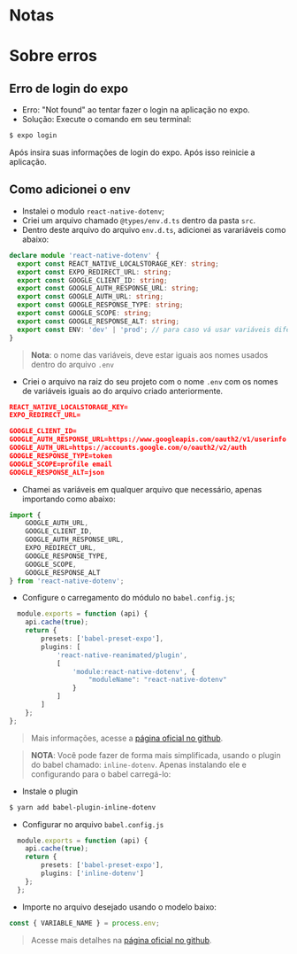 # Notas

# Sobre erros

## Erro de login do expo
- Erro: "Not found" ao tentar fazer o login na aplicação no expo. 
- Solução: Execute o comando em seu terminal: 
```bash
$ expo login
```
Após insira suas informações de login do expo. Após isso reinicie a aplicação.

## Como adicionei o env
- Instalei o modulo ``react-native-dotenv``;
- Criei um arquivo chamado ``@types/env.d.ts`` dentro da pasta ``src``.
- Dentro deste arquivo do arquivo ``env.d.ts``, adicionei as varariáveis como abaixo:

```ts
declare module 'react-native-dotenv' {
  export const REACT_NATIVE_LOCALSTORAGE_KEY: string;
  export const EXPO_REDIRECT_URL: string;
  export const GOOGLE_CLIENT_ID: string;
  export const GOOGLE_AUTH_RESPONSE_URL: string;
  export const GOOGLE_AUTH_URL: string;
  export const GOOGLE_RESPONSE_TYPE: string;
  export const GOOGLE_SCOPE: string;
  export const GOOGLE_RESPONSE_ALT: string;
  export const ENV: 'dev' | 'prod'; // para caso vá usar variáveis diferentes para dev e produção
}
```
> **Nota**: o nome das variáveis, deve estar iguais aos nomes usados dentro do arquivo ``.env``

- Criei o arquivo na raiz do seu projeto com o nome ``.env`` com os nomes de variáveis iguais ao do arquivo criado anteriormente.

```json
REACT_NATIVE_LOCALSTORAGE_KEY=
EXPO_REDIRECT_URL=

GOOGLE_CLIENT_ID=
GOOGLE_AUTH_RESPONSE_URL=https://www.googleapis.com/oauth2/v1/userinfo
GOOGLE_AUTH_URL=https://accounts.google.com/o/oauth2/v2/auth
GOOGLE_RESPONSE_TYPE=token
GOOGLE_SCOPE=profile email
GOOGLE_RESPONSE_ALT=json
```
- Chamei as variáveis em qualquer arquivo que necessário, apenas importando como abaixo: 
```ts
import {
    GOOGLE_AUTH_URL,
    GOOGLE_CLIENT_ID,
    GOOGLE_AUTH_RESPONSE_URL,
    EXPO_REDIRECT_URL,
    GOOGLE_RESPONSE_TYPE,
    GOOGLE_SCOPE,
    GOOGLE_RESPONSE_ALT
} from 'react-native-dotenv';
```
- Configure o carregamento do módulo no ``babel.config.js``;
```ts
  module.exports = function (api) {
    api.cache(true);
    return {
        presets: ['babel-preset-expo'],
        plugins: [
            'react-native-reanimated/plugin',
            [
                'module:react-native-dotenv', {
                    "moduleName": "react-native-dotenv"
                }
            ]
        ]
    };
};
```
> Mais informações, acesse a [página oficial no github](https://github.com/goatandsheep/react-native-dotenv).

> **NOTA**: Você pode fazer de forma mais simplificada, usando o plugin do babel chamado: ``inline-dotenv``. Apenas instalando ele e configurando para o babel carregá-lo: 

- Instale o plugin
```bash 
$ yarn add babel-plugin-inline-dotenv
```
- Configurar no arquivo ``babel.config.js``

```ts
  module.exports = function (api) {
    api.cache(true);
    return {
        presets: ['babel-preset-expo'],
        plugins: ['inline-dotenv']
    };
  };
``` 

- Importe no arquivo desejado usando o modelo baixo: 
```ts
const { VARIABLE_NAME } = process.env;
```

> Acesse mais detalhes na [página oficial no github](https://github.com/brysgo/babel-plugin-inline-dotenv#readme).